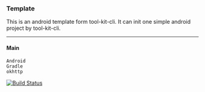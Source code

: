 ### Template


This is an android template form tool-kit-cli. It can init one simple android project by tool-kit-cli.

-----------------------------------------------------------------------------------------------------
#### Main
	Android
	Gradle
	okhttp


[![Build Status](https://travis-ci.org/Jsonlu/android.svg?branch=master)](https://travis-ci.org/Jsonlu/android)
